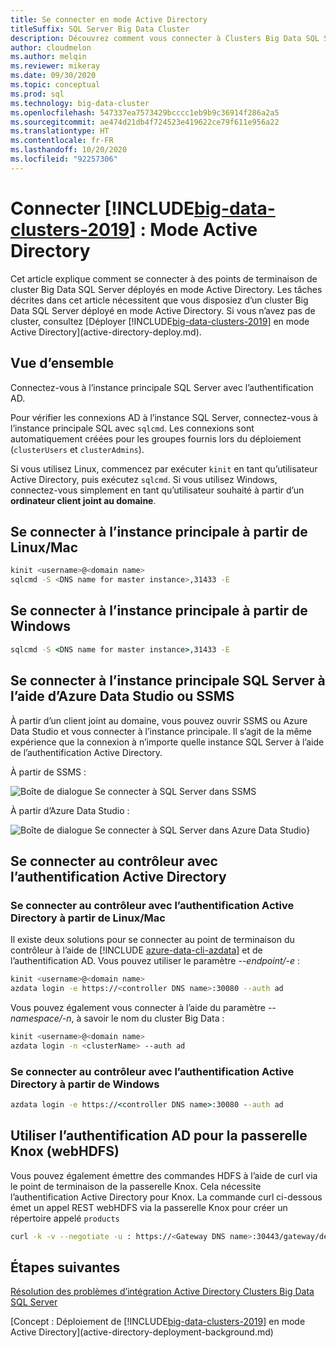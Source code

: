 ```yaml
---
title: Se connecter en mode Active Directory
titleSuffix: SQL Server Big Data Cluster
description: Découvrez comment vous connecter à Clusters Big Data SQL Server dans un domaine Active Directory.
author: cloudmelon
ms.author: melqin
ms.reviewer: mikeray
ms.date: 09/30/2020
ms.topic: conceptual
ms.prod: sql
ms.technology: big-data-cluster
ms.openlocfilehash: 547337ea7573429bcccc1eb9b9c36914f286a2a5
ms.sourcegitcommit: ae474d21db4f724523e419622ce79f611e956a22
ms.translationtype: HT
ms.contentlocale: fr-FR
ms.lasthandoff: 10/20/2020
ms.locfileid: "92257306"
---
```

# <a name="connect-big-data-clusters-2019-active-directory-mode"></a>Connecter [!INCLUDE[big-data-clusters-2019](../includes/ssbigdataclusters-ss-nover.md)] : Mode Active Directory

Cet article explique comment se connecter à des points de terminaison de cluster Big Data SQL Server déployés en mode Active Directory. Les tâches décrites dans cet article nécessitent que vous disposiez d’un cluster Big Data SQL Server déployé en mode Active Directory. Si vous n’avez pas de cluster, consultez [Déployer [!INCLUDE[big-data-clusters-2019](../includes/ssbigdataclusters-ss-nover.md)] en mode Active Directory](active-directory-deploy.md).

## <a name="overview"></a>Vue d’ensemble

Connectez-vous à l’instance principale SQL Server avec l’authentification AD.

Pour vérifier les connexions AD à l’instance SQL Server, connectez-vous à l’instance principale SQL avec `sqlcmd`. Les connexions sont automatiquement créées pour les groupes fournis lors du déploiement (`clusterUsers` et `clusterAdmins`).

Si vous utilisez Linux, commencez par exécuter `kinit` en tant qu’utilisateur Active Directory, puis exécutez `sqlcmd`. Si vous utilisez Windows, connectez-vous simplement en tant qu’utilisateur souhaité à partir d’un **ordinateur client joint au domaine**.

## <a name="connect-to-master-instance-from-linuxmac"></a>Se connecter à l’instance principale à partir de Linux/Mac

```bash
kinit <username>@<domain name>
sqlcmd -S <DNS name for master instance>,31433 -E
```

## <a name="connect-to-master-instance-from-windows"></a>Se connecter à l’instance principale à partir de Windows

```cmd
sqlcmd -S <DNS name for master instance>,31433 -E
```

## <a name="log-in-to-sql-server-master-instance-using-azure-data-studio-or-ssms"></a>Se connecter à l’instance principale SQL Server à l’aide d’Azure Data Studio ou SSMS

À partir d’un client joint au domaine, vous pouvez ouvrir SSMS ou Azure Data Studio et vous connecter à l’instance principale. Il s’agit de la même expérience que la connexion à n’importe quelle instance SQL Server à l’aide de l’authentification Active Directory.

À partir de SSMS :

![Boîte de dialogue Se connecter à SQL Server dans SSMS](./media/deploy-active-directory/image23.png)

À partir d’Azure Data Studio :

![Boîte de dialogue Se connecter à SQL Server dans Azure Data Studio](./media/deploy-active-directory/image24.png)}

## <a name="log-in-to-controller-with-ad-authentication"></a>Se connecter au contrôleur avec l’authentification Active Directory

### <a name="connect-to-controller-with-ad-authentication-from-linuxmac"></a>Se connecter au contrôleur avec l’authentification Active Directory à partir de Linux/Mac

Il existe deux solutions pour se connecter au point de terminaison du contrôleur à l’aide de [!INCLUDE [azure-data-cli-azdata](../includes/azure-data-cli-azdata.md)] et de l’authentification AD. Vous pouvez utiliser le paramètre *--endpoint/-e* :

```bash
kinit <username>@<domain name>
azdata login -e https://<controller DNS name>:30080 --auth ad
```

Vous pouvez également vous connecter à l’aide du paramètre *--namespace/-n*, à savoir le nom du cluster Big Data :

```bash
kinit <username>@<domain name>
azdata login -n <clusterName> --auth ad
```

### <a name="connect-to-controller-with-ad-authentication-from-windows"></a>Se connecter au contrôleur avec l’authentification Active Directory à partir de Windows

```cmd
azdata login -e https://<controller DNS name>:30080 --auth ad
```

## <a name="use-ad-authentication-to-knox-gateway-webhdfs"></a>Utiliser l’authentification AD pour la passerelle Knox (webHDFS)

Vous pouvez également émettre des commandes HDFS à l’aide de curl via le point de terminaison de la passerelle Knox. Cela nécessite l’authentification Active Directory pour Knox. La commande curl ci-dessous émet un appel REST webHDFS via la passerelle Knox pour créer un répertoire appelé `products`

```bash
curl -k -v --negotiate -u : https://<Gateway DNS name>:30443/gateway/default/webhdfs/v1/products?op=MKDIRS -X PUT
```

## <a name="next-steps"></a>Étapes suivantes

[Résolution des problèmes d’intégration Active Directory Clusters Big Data SQL Server](troubleshoot-active-directory.md)

[Concept : Déploiement de [!INCLUDE[big-data-clusters-2019](../includes/ssbigdataclusters-ss-nover.md)] en mode Active Directory](active-directory-deployment-background.md)
